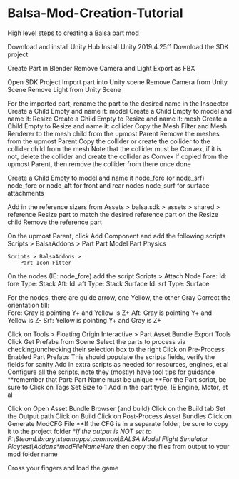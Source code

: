 # Balsa-Mod-Creation-Tutorial
High level steps to creating a Balsa part mod

Download and install Unity Hub
Install Unity 2019.4.25f1
Download the SDK project

Create Part in Blender
Remove Camera and Light 
Export as FBX

Open SDK Project 
Import part into Unity scene
Remove Camera from Unity Scene
Remove Light from Unity Scene

For the imported part, rename the part to the desired name in the Inspector
Create a Child Empty and name it: model
Create a Child Empty to model and name it: Resize
Create a Child Empty to Resize and name it: mesh
Create a Child Empty to Resize and name it: collider
Copy the Mesh Filter and Mesh Renderer to the mesh child from the upmost Parent
Remove the meshes from the upmost Parent
Copy the collider or create the collider to the collider child from the mesh
	Note that the collider must be Convex, if it is not, delete the collider and create the collider as Convex
	If copied from the upmost Parent, then remove the collider from there once done

Create a Child Empty to model and name it node_fore (or node_srf)
	node_fore or node_aft for front and rear nodes
	node_surf for surface attachments

Add in the reference sizers from Assets > balsa.sdk  > assets > shared > reference
Resize part to match the desired reference part on the Resize child
Remove the reference part

On the upmost Parent, click Add Component and add the following scripts
	Scripts > BalsaAddons > 
		Part
		Part Model
		Part Physics
	
	Scripts > BalsaAddons > 
		Part Icon Fitter

On the nodes (IE: node_fore) add the script
	Scripts > Attach Node
		Fore: 
			Id: fore
			Type: Stack
		Aft:
			Id: aft 
			Type: Stack
		Surface
			Id: srf
			Type: Surface
			
For the nodes, there are guide arrow, one Yellow, the other Gray
Correct the orientation till:   
	Fore: Gray is pointing Y+ and Yellow is Z+
	Aft: Gray is pointing Y+ and Yellow is Z-
	Srf: Yellow is pointing Y+ and Gray is Z+
	  
Click on Tools > Floating Origin Interactive > Part Asset Bundle Export Tools
Click Get Prefabs from Scene
Select the parts to process via checking/unchecking their selection box to the right 
Click on Pre-Process Enabled Part Prefabs
This should populate the scripts fields, verify the fields for sanity
Add in extra scripts as needed for resources, engines,  et al
Configure all the scripts, note they (mostly) have tool tips for guidance
	**remember that Part: Part Name must be unique
	**For the Part script, be sure to 
		Click on Tags
		Set Size to 1
		Add in the part type, IE Engine, Motor, et al

Click on Open Asset Bundle Browser {and build}
	Click on the Build tab
	Set the Output path
	Click on Build
Click on Post-Process Asset Bundles
Click on Generate ModCFG File
	**If the CFG is in a separate folder, be sure to copy it to the project folder
	**If the output is NOT set to F:\SteamLibrary\steamapps\common\BALSA Model Flight Simulator Playtest\Addons\*modFileNameHere* then copy the files from output to your mod folder name
	
Cross your fingers and load the game
